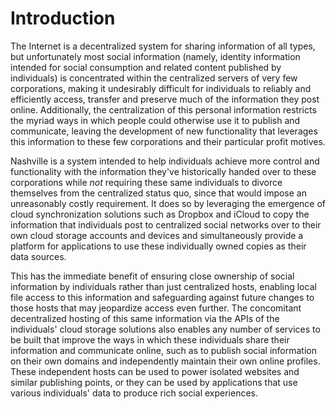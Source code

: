 # Introduction

The Internet is a decentralized system for sharing information of all types, but unfortunately most social information (namely, identity information intended for social consumption and related content published by individuals) is concentrated within the centralized servers of very few corporations, making it undesirably difficult for individuals to reliably and efficiently access, transfer and preserve much of the information they post online. Additionally, the centralization of this personal information restricts the myriad ways in which people could otherwise use it to publish and communicate, leaving the development of new functionality that leverages this information to these few corporations and their particular profit motives.

Nashville is a system intended to help individuals achieve more control and functionality with the information they've historically handed over to these corporations while *not* requiring these same individuals to divorce themselves from the centralized status quo, since that would impose an unreasonably costly requirement. It does so by leveraging the emergence of cloud synchronization solutions such as Dropbox and iCloud to copy the information that individuals post to centralized social networks over to their own cloud storage accounts and devices and simultaneously provide a platform for applications to use these individually owned copies as their data sources.

This has the immediate benefit of ensuring close ownership of social information by individuals rather than just centralized hosts, enabling local file access to this information and safeguarding against future changes to those hosts that may jeopardize access even further. The concomitant decentralized hosting of this same information via the APIs of the individuals' cloud storage solutions also enables any number of services to be built that improve the ways in which these individuals share their information and communicate online, such as to publish social information on their own domains and independently maintain their own online profiles. These independent hosts can be used to power isolated websites and similar publishing points, or they can be used by applications that use various individuals' data to produce rich social experiences.
